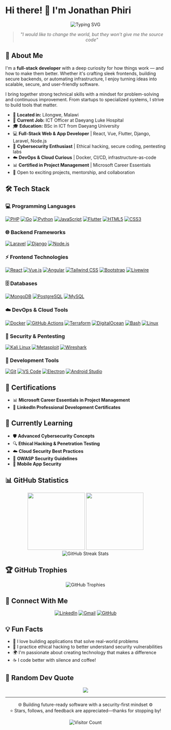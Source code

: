 # Hi there! 👋 I'm Jonathan Phiri

<div align="center">
<div align="center">
  <img src="https://readme-typing-svg.herokuapp.com?font=Fira+Code&pause=1000&color=00D9FF&center=true&vCenter=true&width=435&lines=Full+Stack+Developer;Tech+Innovator;Cybersecurity+Enthusiast;Always+Building+Something+Cool" alt="Typing SVG" />
</div>

</div>

<div align="center">
  
> *"I would like to change the world, but they won't give me the source code"*

</div>


## 🚀 About Me

I'm a **full-stack developer** with a deep curiosity for how things work — and how to make them better. Whether it's crafting sleek frontends, building secure backends, or automating infrastructure, I enjoy turning ideas into scalable, secure, and user-friendly software.

I bring together strong technical skills with a mindset for problem-solving and continuous improvement. From startups to specialized systems, I strive to build tools that matter.

- 📍 **Located in:** Lilongwe, Malawi <!-- Replace with your location -->
- 💼 **Current Job:** ICT Officer at Daeyang Luke Hospital
- 🎓 **Education:** BSc in ICT from Daeyang University
- 💻 **Full-Stack Web & App Developer** | React, Vue, Flutter, Django, Laravel, Node.js  
- 🔐 **Cybersecurity Enthusiast** | Ethical hacking, secure coding, pentesting labs  
- ☁️ **DevOps & Cloud Curious** | Docker, CI/CD, infrastructure-as-code 
- 📊 **Certified in Project Management** | Microsoft Career Essentials  
- 🤝 Open to exciting projects, mentorship, and collaboration

## 🛠️ Tech Stack

### 💻 Programming Languages  
<a href="https://www.php.net/" title="PHP"><img src="https://img.shields.io/badge/PHP-777BB4?style=for-the-badge&logo=php&logoColor=white" alt="PHP" /></a>
<a href="https://go.dev/" title="Go"><img src="https://img.shields.io/badge/Go-00ADD8?style=for-the-badge&logo=go&logoColor=white" alt="Go" /></a>
<a href="https://www.python.org/" title="Python"><img src="https://img.shields.io/badge/Python-3776AB?style=for-the-badge&logo=python&logoColor=white" alt="Python" /></a>
<a href="https://developer.mozilla.org/en-US/docs/Web/JavaScript" title="JavaScript"><img src="https://img.shields.io/badge/JavaScript-F7DF1E?style=for-the-badge&logo=javascript&logoColor=black" alt="JavaScript" /></a>
<a href="https://flutter.dev/" title="Dart & Flutter"><img src="https://img.shields.io/badge/Flutter-02569B?style=for-the-badge&logo=flutter&logoColor=white" alt="Flutter" /></a>
<a href="https://developer.mozilla.org/en-US/docs/Web/HTML" title="HTML5"><img src="https://img.shields.io/badge/HTML5-E34F26?style=for-the-badge&logo=html5&logoColor=white" alt="HTML5" /></a>
<a href="https://developer.mozilla.org/en-US/docs/Web/CSS" title="CSS3"><img src="https://img.shields.io/badge/CSS3-1572B6?style=for-the-badge&logo=css3&logoColor=white" alt="CSS3" /></a>

### 🌐 Backend Frameworks  
<a href="https://laravel.com/" title="Laravel"><img src="https://img.shields.io/badge/Laravel-FF2D20?style=for-the-badge&logo=laravel&logoColor=white" alt="Laravel" /></a>
<a href="https://www.djangoproject.com/" title="Django"><img src="https://img.shields.io/badge/Django-092E20?style=for-the-badge&logo=django&logoColor=white" alt="Django" /></a>
<a href="https://nodejs.org/" title="Node.js"><img src="https://img.shields.io/badge/Node.js-339933?style=for-the-badge&logo=nodedotjs&logoColor=white" alt="Node.js" /></a>

### ⚡ Frontend Technologies  
<a href="https://reactjs.org/" title="React"><img src="https://img.shields.io/badge/React-61DAFB?style=for-the-badge&logo=react&logoColor=black" alt="React" /></a>
<a href="https://vuejs.org/" title="Vue.js"><img src="https://img.shields.io/badge/Vue.js-4FC08D?style=for-the-badge&logo=vuedotjs&logoColor=white" alt="Vue.js" /></a>
<a href="https://angular.io/" title="Angular"><img src="https://img.shields.io/badge/Angular-DD0031?style=for-the-badge&logo=angular&logoColor=white" alt="Angular" /></a>
<a href="https://tailwindcss.com/" title="Tailwind CSS"><img src="https://img.shields.io/badge/Tailwind_CSS-38B2AC?style=for-the-badge&logo=tailwind-css&logoColor=white" alt="Tailwind CSS" /></a>
<a href="https://getbootstrap.com/" title="Bootstrap"><img src="https://img.shields.io/badge/Bootstrap-563D7C?style=for-the-badge&logo=bootstrap&logoColor=white" alt="Bootstrap" /></a>
<a href="https://livewire.laravel.com/" title="Laravel Livewire"><img src="https://img.shields.io/badge/Livewire-4E1CFF?style=for-the-badge&logo=laravel&logoColor=white" alt="Livewire" /></a>

### 🗄️ Databases  
<a href="https://www.mongodb.com/" title="MongoDB"><img src="https://img.shields.io/badge/MongoDB-47A248?style=for-the-badge&logo=mongodb&logoColor=white" alt="MongoDB" /></a>
<a href="https://www.postgresql.org/" title="PostgreSQL"><img src="https://img.shields.io/badge/PostgreSQL-336791?style=for-the-badge&logo=postgresql&logoColor=white" alt="PostgreSQL" /></a>
<a href="https://www.mysql.com/" title="MySQL"><img src="https://img.shields.io/badge/MySQL-4479A1?style=for-the-badge&logo=mysql&logoColor=white" alt="MySQL" /></a>

### ☁️ DevOps & Cloud Tools  
<a href="https://www.docker.com/" title="Docker"><img src="https://img.shields.io/badge/Docker-2496ED?style=for-the-badge&logo=docker&logoColor=white" alt="Docker" /></a>
<a href="https://github.com/features/actions" title="GitHub Actions"><img src="https://img.shields.io/badge/GitHub%20Actions-2088FF?style=for-the-badge&logo=githubactions&logoColor=white" alt="GitHub Actions" /></a>
<a href="https://www.terraform.io/" title="Terraform"><img src="https://img.shields.io/badge/Terraform-7B42BC?style=for-the-badge&logo=terraform&logoColor=white" alt="Terraform" /></a>
<a href="https://www.digitalocean.com/" title="DigitalOcean"><img src="https://img.shields.io/badge/DigitalOcean-0080FF?style=for-the-badge&logo=digitalocean&logoColor=white" alt="DigitalOcean" /></a>
<a href="https://www.gnu.org/software/bash/" title="Bash"><img src="https://img.shields.io/badge/Bash-4EAA25?style=for-the-badge&logo=gnu-bash&logoColor=white" alt="Bash" /></a>
<a href="https://ubuntu.com/" title="Linux / Ubuntu"><img src="https://img.shields.io/badge/Linux-FCC624?style=for-the-badge&logo=linux&logoColor=black" alt="Linux" /></a>

### 🔐 Security & Pentesting  
<a href="https://www.kali.org/" title="Kali Linux"><img src="https://img.shields.io/badge/Kali_Linux-557C94?style=for-the-badge&logo=kalilinux&logoColor=white" alt="Kali Linux" /></a>
<a href="https://www.metasploit.com/" title="Metasploit Framework"><img src="https://img.shields.io/badge/Metasploit-2596CD?style=for-the-badge&logo=metasploit&logoColor=white" alt="Metasploit" /></a>
<a href="https://www.wireshark.org/" title="Wireshark"><img src="https://img.shields.io/badge/Wireshark-1679A7?style=for-the-badge&logo=wireshark&logoColor=white" alt="Wireshark" /></a>

### 🧰 Development Tools  
<a href="https://git-scm.com/" title="Git"><img src="https://img.shields.io/badge/Git-F05032?style=for-the-badge&logo=git&logoColor=white" alt="Git" /></a>
<a href="https://code.visualstudio.com/" title="Visual Studio Code"><img src="https://img.shields.io/badge/VS_Code-007ACC?style=for-the-badge&logo=visual-studio-code&logoColor=white" alt="VS Code" /></a>
<a href="https://www.electronjs.org/" title="Electron (Desktop App Dev)"><img src="https://img.shields.io/badge/Electron-47848F?style=for-the-badge&logo=electron&logoColor=white" alt="Electron" /></a>
<a href="https://developer.android.com/studio" title="Android Studio"><img src="https://img.shields.io/badge/Android_Studio-3DDC84?style=for-the-badge&logo=android-studio&logoColor=white" alt="Android Studio" /></a>


## 📜 Certifications

- 📊 **Microsoft Career Essentials in Project Management**
- 💼 **LinkedIn Professional Development Certificates**

## 🎯 Currently Learning

- 🛡️ **Advanced Cybersecurity Concepts**
- 🔍 **Ethical Hacking & Penetration Testing**
- ☁️ **Cloud Security Best Practices**
- 🔐 **OWASP Security Guidelines**
- 📱 **Mobile App Security**

## 📊 GitHub Statistics

<div align="center">
  <img height="180em" src="https://github-readme-stats.vercel.app/api?username=ja-phiri&show_icons=true&theme=tokyonight&include_all_commits=true&count_private=true"/>
  <img height="180em" src="https://github-readme-stats.vercel.app/api/top-langs/?username=ja-phiri&layout=compact&langs_count=8&theme=tokyonight"/>
</div>

<div align="center">
  <img src="https://github-readme-streak-stats.herokuapp.com/?user=ja-phiri&theme=tokyonight" alt="GitHub Streak Stats"/>
</div>

## 🏆 GitHub Trophies

<div align="center">
  <img src="https://github-profile-trophy.vercel.app/?username=ja-phiri&theme=onedark&no-frame=true&no-bg=true&margin-w=4" alt="GitHub Trophies"/>
</div>

## 🤝 Connect With Me

<div align="center">
  
[![LinkedIn](https://img.shields.io/badge/LinkedIn-0077B5?style=for-the-badge&logo=linkedin&logoColor=white)](https://www.linkedin.com/in/jonathan-phiri-80a4a7218)
[![Gmail](https://img.shields.io/badge/Gmail-D14836?style=for-the-badge&logo=gmail&logoColor=white)](mailto:j0n9.phiri@gmail.com)
[![GitHub](https://img.shields.io/badge/GitHub-100000?style=for-the-badge&logo=github&logoColor=white)](https://github.com/ja-phiri)

</div>

## 💡 Fun Facts

- 🚀 I love building applications that solve real-world problems
- 🔐 I practice ethical hacking to better understand security vulnerabilities
- 🌍 I'm passionate about creating technology that makes a difference
- ☕ I code better with silence and coffee!

## 💭 Random Dev Quote

<div align="center">
  
![](https://quotes-github-readme.vercel.app/api?type=horizontal&theme=tokyonight)

</div>

---


<div align="center">
🌐 Building future-ready software with a security-first mindset ⚙️
</div>
<div align="center">
⭐️ Stars, follows, and feedback are appreciated—thanks for stopping by!
</div>
<div align="center">

![Visitor Count](https://komarev.com/ghpvc/?username=ja-phiri&color=blue&style=flat-square)

</div>
